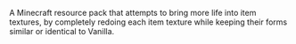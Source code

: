 A Minecraft resource pack that attempts to bring more life into item textures, by completely redoing each item texture while keeping their forms similar or identical to Vanilla. 
